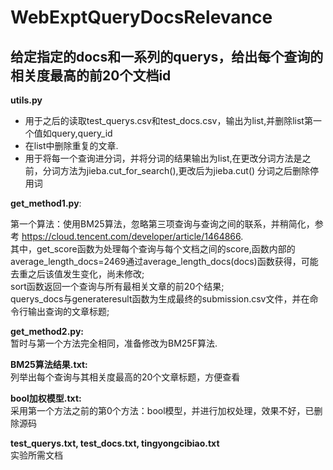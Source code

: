 # WebExptQueryDocsRelevance

## 给定指定的docs和一系列的querys，给出每个查询的相关度最高的前20个文档id

**utils.py**
- 用于之后的读取test_querys.csv和test_docs.csv，输出为list,并删除list第一个值如query,query_id  
- 在list中删除重复的文章.
- 用于将每一个查询进分词，并将分词的结果输出为list,在更改分词方法是之前，分词方法为jieba.cut_for_search(),更改后为jieba.cut()
分词之后删除停用词

**get_method1.py**:  

第一个算法：使用BM25算法，忽略第三项查询与查询之间的联系，并稍简化，参考 https://cloud.tencent.com/developer/article/1464866.  
其中，get_score函数为处理每个查询与每个文档之间的score,函数内部的average_length_docs=2469通过average_length_docs(docs)函数获得，可能去重之后该值发生变化，尚未修改;  
sort函数返回一个查询与所有最相关文章的前20个结果;  
querys_docs与generateresult函数为生成最终的submission.csv文件，并在命令行输出查询的文章标题;  

**get_method2.py:**  
暂时与第一个方法完全相同，准备修改为BM25F算法.

**BM25算法结果.txt:**  
列举出每个查询与其相关度最高的20个文章标题，方便查看

**bool加权模型.txt:**  
采用第一个方法之前的第0个方法：bool模型，并进行加权处理，效果不好，已删除源码

**test_querys.txt, test_docs.txt, tingyongcibiao.txt**  
实验所需文档






